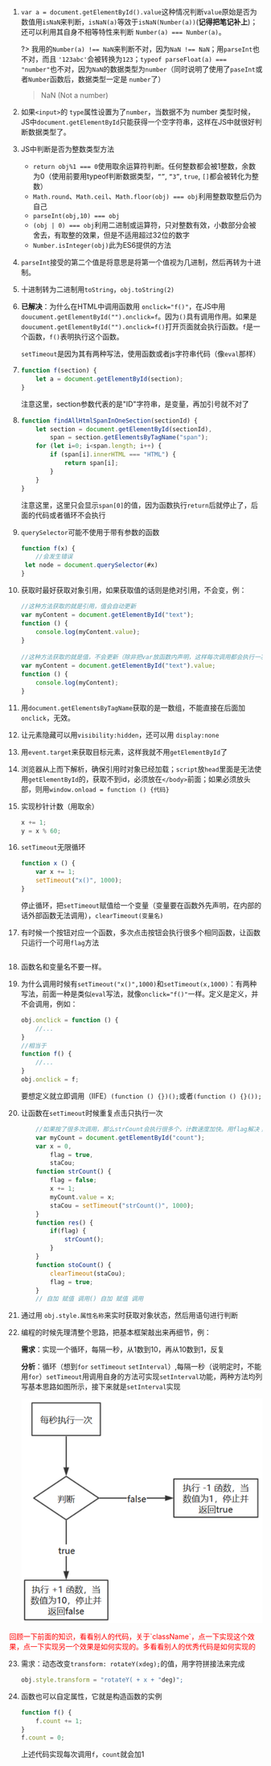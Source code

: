 1. `var a = document.getElementById().value`这种情况判断`value`原始是否为数值用`isNaN`来判断，`isNaN(a)`等效于`isNaN(Number(a))`(**记得把笔记补上**)；还可以利用其自身不相等特性来判断 `Number(a) === Number(a)`。

   ?> 我用的`Number(a) !== NaN`来判断不对，因为`NaN !== NaN`；用`parseInt`也不对，而且 `'123abc'`会被转换为`123`；`typeof parseFloat(a) === "number"`也不对，因为`NaN`的数据类型为`number`（同时说明了使用了`paseInt`或者`Number`函数后，数据类型一定是 `number`了）
   
   > NaN (Not a number)

2. 如果`<input>`的 `type`属性设置为了`number`，当数据不为 number 类型时候，JS中`document.getElementById`只能获得一个空字符串，这样在JS中就很好判断数据类型了。

3. JS中判断是否为整数类型方法

   - `return obj%1 === 0`使用取余运算符判断。任何整数都会被1整数，余数为0（使用前要用typeof判断数据类型，`“”`, `“3”`, `true`, `[]`都会被转化为整数）
   - `Math.round`、`Math.ceil`、`Math.floor(obj) === obj`利用整数取整后仍为自己
   - `parseInt(obj,10) === obj`
   - `(obj | 0) === obj`利用二进制或运算符，只对整数有效，小数部分会被舍去，有取整的效果，但是不适用超过32位的数字
   - `Number.isInteger(obj)`此为ES6提供的方法

4. `parseInt`接受的第二个值是将意思是将第一个值视为几进制，然后再转为十进制。

5. 十进制转为二进制用`toString`，`obj.toString(2)`

6. **已解决**：为什么在HTML中调用函数用 `onclick="f()"`，在JS中用`doucument.getElementById("").onclick=f`。因为`()`具有调用作用。如果是`doucument.getElementById("").onclick=f()`打开页面就会执行函数。`f`是一个函数，`f()`表明执行这个函数。

   `setTimeout`是因为其有两种写法，使用函数或者js字符串代码（像`eval`那样）

7. ```js
   function f(section) {
       let a = document.getElementById(section);
   }
   ```

   注意这里，section参数代表的是"ID"字符串，是变量，再加引号就不对了

8. ```js
   function findAllHtmlSpanInOneSection(sectionId) {
       let section = document.getElementById(sectionId),
           span = section.getElementsByTagName("span");
       for (let i=0; i<span.length; i++) {
           if (span[i].innerHTML === "HTML") {
               return span[i];
           }
       }
   }
   ```

   注意这里，这里只会显示`span[0]`的值，因为函数执行`return`后就停止了，后面的代码或者循环不会执行

9. `querySelector`可能不使用于带有参数的函数

   ```js
   function f(x) {
       //会发生错误
   	let node = document.querySelector(#x)
   }
   ```

10. 获取时最好获取对象引用，如果获取值的话则是绝对引用，不会变，例：

    ```js
    //这种方法获取的就是引用，值会自动更新
    var myContent = document.getElementById("text");
    function () {
        console.log(myContent.value);
    }
    
    //这种方法获取的就是值，不会更新（除非把var放函数内声明，这样每次调用都会执行一次）
    var myContent = document.getElementById("text").value;
    function () {
        console.log(myContent);
    }
    ```

11. 用`document.getElementsByTagName`获取的是一数组，不能直接在后面加`onclick`，无效。

12. 让元素隐藏可以用`visibility:hidden`，还可以用 `display:none`

13. 用`event.target`来获取目标元素，这样我就不用`getElementById`了

14. 浏览器从上而下解析，确保引用时对象已经加载；`script`放`head`里面是无法使用`getElementById`的，获取不到id，必须放在`</body>`前面；如果必须放头部，则用`window.onload = function () {代码}`

15. 实现秒针计数（用取余）

    ```js
    x += 1;
    y = x % 60;
    ```

16. `setTimeout`无限循环

    ```js
    function x () {
    	var x += 1;
    	setTimeout("x()", 1000);
    }
    ```

    停止循环，把`setTimeout`赋值给一个变量（变量要在函数外先声明，在内部的话外部函数无法调用），`clearTimeout(变量名)`

17. 有时候一个按钮对应一个函数，多次点击按钮会执行很多个相同函数，让函数只运行一个可用`flag`方法

    ```
    
    ```

18. 函数名和变量名不要一样。

19. 为什么调用时候有`setTimeout("x()",1000)`和`setTimeout(x,1000)`：有两种写法，前面一种是类似`eval`写法，就像`onclick="f()"`一样。定义是定义，并不会调用，例如：

    ```js
    obj.onclick = function () {
    	//...
    }
    //相当于 
    function f() {
        //...
    }
    obj.onclick = f;
    ```

    要想定义就立即调用（IIFE）`(function () {})();`或者`(function () {}());`

20. 让函数在`setTimeout`时候重复点击只执行一次

    ```js
        //如果按了很多次调用，那么strCount会执行很多个，计数速度加快。用flag解决；
        var myCount = document.getElementById("count");
        var x = 0,
            flag = true,
            staCou;
        function strCount() {
            flag = false;
            x += 1;
            myCount.value = x;
            staCou = setTimeout("strCount()", 1000);
        }
        function res() {
            if(flag) {
                strCount();
            }
        }
        function stoCount() {
            clearTimeout(staCou);
            flag = true;
        }
        // 自加 赋值 调用() 自加 赋值 调用
    ```
    
21. 通过用 `obj.style.属性名称`来实时获取对象状态，然后用语句进行判断

22. 编程的时候先理清整个思路，把基本框架敲出来再细节，例：

    **需求**：实现一个循环，每隔一秒，从1数到10，再从10数到1，反复

    **分析**：循环（想到`for` `setTimeout` `setInterval`）,每隔一秒（说明定时，不能用`for`）`setTimeout`用调用自身的方法可实现`setInterval`功能，两种方法均列写基本思路如图所示，接下来就是`setInterval`实现

    ![image-20191130233012913](assets/image-20191130233012913.png ":size=400") 

<p style='color:red'>回顾一下前面的知识，看看别人的代码，关于`className`，点一下实现这个效果，点一下实现另一个效果是如何实现的。多看看别人的优秀代码是如何实现的<p>

23. 需求：动态改变`transform: rotateY(xdeg);`的值，用字符拼接法来完成

    ```js
    obj.style.transform = "rotateY( + x + "deg)";
    ```

24. 函数也可以自定属性，它就是构造函数的实例

    ```js
    function f() {
    	f.count += 1;
    }
    f.count = 0;
    ```

    上述代码实现每次调用`f`，`count`就会加1
    
    



​    